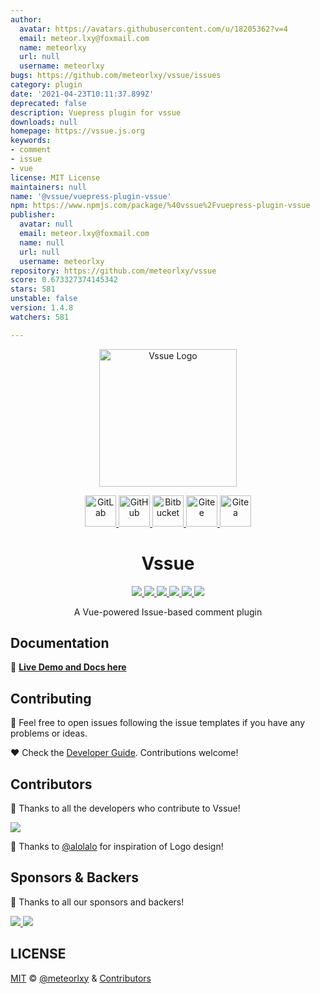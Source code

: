 ```yaml
---
author:
  avatar: https://avatars.githubusercontent.com/u/18205362?v=4
  email: meteor.lxy@foxmail.com
  name: meteorlxy
  url: null
  username: meteorlxy
bugs: https://github.com/meteorlxy/vssue/issues
category: plugin
date: '2021-04-23T10:11:37.899Z'
deprecated: false
description: Vuepress plugin for vssue
downloads: null
homepage: https://vssue.js.org
keywords:
- comment
- issue
- vue
license: MIT License
maintainers: null
name: '@vssue/vuepress-plugin-vssue'
npm: https://www.npmjs.com/package/%40vssue%2Fvuepress-plugin-vssue
publisher:
  avatar: null
  email: meteor.lxy@foxmail.com
  name: null
  url: null
  username: meteorlxy
repository: https://github.com/meteorlxy/vssue
score: 0.673327374145342
stars: 581
unstable: false
version: 1.4.8
watchers: 581

---
```


<p align="center">
  <a href="https://vssue.js.org" target="_blank">
    <img width="220" src="https://vssue.js.org/logo.png" alt="Vssue Logo">
  </a>
</p>

<p align="center">
  <a href="https://vssue.js.org/demo/gitlab.html" target="_blank">
    <img width="50" src="https://about.gitlab.com/images/press/logo/jpg/gitlab-icon-rgb.jpg" alt="GitLab">
  </a>

  <a href="https://vssue.js.org/demo/github.html" target="_blank">
    <img width="50" src="https://github.githubassets.com/images/modules/logos_page/GitHub-Mark.png" alt="GitHub">
  </a>

  <a href="https://vssue.js.org/demo/bitbucket.html" target="_blank">
    <img width="50" src="https://slack-files2.s3-us-west-2.amazonaws.com/avatars/2018-03-21/334235045829_1d1db85d6877560365df_512.png" alt="Bitbucket">
  </a>

  <a href="https://vssue.js.org/demo/gitee.html" target="_blank">
    <img width="50" src="https://pic3.zhimg.com/50/v2-59ebcea61c2d9e658a2e34b0b8d4b1b7_qhd.jpg" alt="Gitee">
  </a>

  <a href="https://vssue.js.org/demo/gitea.html" target="_blank">
    <img width="50" src="https://docs.gitea.io/images/gitea.png" alt="Gitea">
  </a>
</p>

<h1 align="center">
  Vssue
</h1>

<p align="center">
  <a href="https://circleci.com/gh/meteorlxy/vssue" target="_blank">
    <img src="https://img.shields.io/circleci/project/github/meteorlxy/vssue/master.svg?logo=circleci">
  </a>

  <a href="https://www.npmjs.com/package/vssue" target="_blank">
    <img src="https://img.shields.io/npm/v/vssue.svg?logo=npm">
  </a>

  <a href="https://unpkg.com/vssue/dist/vssue.github.min.js" target="_blank">
    <img src="https://img.badgesize.io/meteorlxy/vssue/master/packages/vssue/dist/vssue.github.min.js.svg?compression=gzip">
  </a>

  <a href="https://coveralls.io/github/meteorlxy/vssue?branch=master" target="_blank">
    <img src="https://coveralls.io/repos/github/meteorlxy/vssue/badge.svg?branch=master">
  </a>

  <a href="https://github.com/meteorlxy/vssue/blob/master/LICENSE" target="_blank">
    <img src="https://img.shields.io/github/license/meteorlxy/vssue.svg">
  </a>

  <a href="https://t.me/joinchat/M1YGghUs080d1kdLxPzzbQ" target="_blank">
    <img src="https://badgen.net/badge/telegram/join%20chat?icon=telegram">
  </a>
</p>

<p align="center">
  A Vue-powered Issue-based comment plugin
</p>

## Documentation

:book: [**Live Demo and Docs here**](https://vssue.js.org)

## Contributing

:scroll: Feel free to open issues following the issue templates if you have any problems or ideas.

:heart: Check the [Developer Guide](https://vssue.js.org/guide/developer.html). Contributions welcome!

## Contributors

:muscle: Thanks to all the developers who contribute to Vssue!

<a href="https://github.com/meteorlxy/vssue/graphs/contributors">
  <img src="https://opencollective.com/vssue/contributors.svg?width=890&button=false" />
</a>

:vulcan_salute: Thanks to [@alolalo](https://github.com/alolalo) for inspiration of Logo design!

## Sponsors & Backers

:pray: Thanks to all our sponsors and backers!

<a href="https://opencollective.com/vssue" target="_blank">
  <img src="https://opencollective.com/vssue/sponsor.svg?width=890">
</a>

<a href="https://opencollective.com/vssue" target="_blank">
  <img src="https://opencollective.com/vssue/backers.svg?width=890">
</a>

## LICENSE

[MIT](https://github.com/meteorlxy/vssue/blob/master/LICENSE) &copy; [@meteorlxy](https://github.com/meteorlxy) & [Contributors](https://github.com/meteorlxy/vssue/graphs/contributors)
